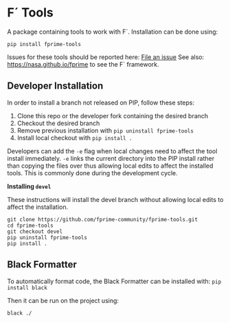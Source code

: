 # F´ Tools

A package containing tools to work with F´. Installation can be done using:

```
pip install fprime-tools
```

Issues for these tools should be reported here: [File an issue](https://github.com/nasa/fprime/issues/new/choose)
See also: https://nasa.github.io/fprime to see the F´ framework.

## Developer Installation

In order to install a branch not released on PIP, follow these steps:

1. Clone this repo or the developer fork containing the desired branch
2. Checkout the desired branch
3. Remove previous installation with `pip uninstall fprime-tools`
4. Install local checkout with `pip install .`

Developers can add the `-e` flag when local changes need to affect the tool install immediately.  `-e` links the current directory into the PIP
install rather than copying the files over thus allowing local edits to affect the installed tools. This is commonly done during the development cycle.

**Installing `devel`**

These instructions will install the devel branch without allowing local edits to affect the installation.

```
git clone https://github.com/fprime-community/fprime-tools.git
cd fprime-tools
git checkout devel
pip uninstall fprime-tools
pip install .
```


## Black Formatter

To automatically format code, the Black Formatter can be installed with:
```pip install black```

Then it can be run on the project using:
```
black ./
```

